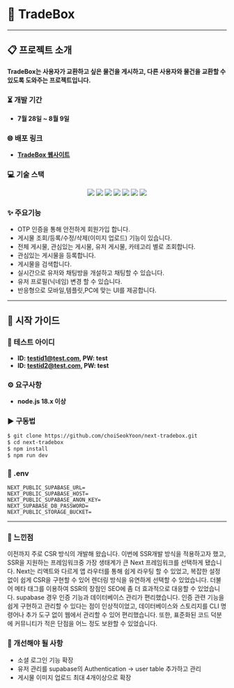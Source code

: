 # 🌟 TradeBox


---

## 📋 프로젝트 소개

**TradeBox는 사용자가 교환하고 싶은 물건을 게시하고, 다른 사용자와 물건을 교환할 수 있도록 도와주는 프로젝트입니다.**

### ⏳ 개발 기간
- **7월 28일 ~ 8월 9일**

### 🌐 배포 링크
- **[TradeBox 웹사이트](https://next-tradebox.vercel.app/)**

### 💻 기술 스택
<p align="center">
   <img src="https://img.shields.io/badge/TypeScript-3178C6?style=for-the-badge&logo=typescript&logoColor=white" />
  <img src="https://img.shields.io/badge/Next.js-000000?style=for-the-badge&logo=vercel&logoColor=white" />
  <img src="https://img.shields.io/badge/SUPABASE-3ECF8E?style=for-the-badge&logo=supabase&logoColor=white" />
  <img src="https://img.shields.io/badge/ReactQuery-FF4154?style=for-the-badge&logo=react-query&logoColor=white" />
  <img src="https://img.shields.io/badge/Recoil-3578E5?style=for-the-badge&logo=recoil&logoColor=white" />
  <img src="https://img.shields.io/badge/Tailwind_CSS-06B6D4?style=for-the-badge&logo=tailwindcss&logoColor=white" />
  <img src="https://img.shields.io/badge/Material--UI-007FFF?style=for-the-badge&logo=mui&logoColor=white" />
</p>




### ✨ 주요기능
- OTP 인증을 통해 안전하게 회원가입 합니다.
- 게시물 조회/등록/수정/삭제(이미지 업로드) 기능이 있습니다.
- 전체 게시물, 관심있는 게시물, 유저 게시물, 카테고리 별로 조회합니다.
- 관심있는 게시물을 등록합니다.
- 게시물을 검색합니다.
- 실시간으로 유저와 채팅방을 개설하고 채팅할 수 있습니다.
- 유저 프로필(닉네임) 변경 할 수 있습니다.
- 반응형으로 모바일,템플릿,PC에 맞는 UI를 제공합니다.
---



## 🚀 시작 가이드

### 📄 테스트 아이디
- **ID: testid1@test.com, PW: test**  
- **ID: testid2@test.com, PW: test**

### ⚙️ 요구사항
- **node.js 18.x 이상**

### ▶️ 구동법
```bash
$ git clone https://github.com/choiSeokYoon/next-tradebox.git
$ cd next-tradebox
$ npm install
$ npm run dev
```


### 📝 .env
```plaintext
NEXT_PUBLIC_SUPABASE_URL=
NEXT_PUBLIC_SUPABASE_HOST=
NEXT_PUBLIC_SUPABASE_ANON_KEY=
NEXT_SUPABASE_DB_PASSWORD=
NEXT_PUBLIC_STORAGE_BUCKET=
```
---

### 🌱 느낀점
이전까지 주로 CSR 방식의 개발해 왔습니다. 이번에 SSR개발 방식을 적용하고자 했고, SSR을 지원하는 프레임워크중 가장 생태계가 큰 Next 프레임워크를 선택하게 됐습니다. Next는 리액트와 다르게 앱 라우터를 통해 쉽게 라우팅 할 수 있었고, 복잡한 설정 없이 쉽게 CSR을 구현할 수 있어 렌더링 방식을 유연하게 선택할 수 있었습니다. 더불어 메타 태그를 이용하여 SSR의 장점인 SEO에 좀 더 효과적으로 대응할 수 있었습니다.
supabase 경우 인증 기능과 데이터베이스 관리가 편리했습니다. 인증 관련 기능을 쉽게 구현하고 관리할 수 있다는 점이 인상적이었고, 데이터베이스와 스토리지를 CLI 명령어나 추가 도구 없이 웹에서 관리할 수 있어 편리했습니다. 또한, 표준화된 코드 덕분에 커뮤니티가 적은 단점을 어느 정도 보완할 수 있었습니다.

### 🌱 개선해야 될 사항
- 소셜 로그인 기능 확장
- 유저 관리를 supabase의 Authentication -> user table 추가하고 관리
- 게시물 이미지 업로드 최대 4개이상으로 확장


